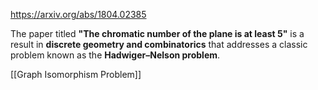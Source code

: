 https://arxiv.org/abs/1804.02385

The paper titled **"The chromatic number of the plane is at least 5"** is a result in **discrete geometry and combinatorics** that addresses a classic problem known as the **Hadwiger–Nelson problem**.

[[Graph Isomorphism Problem]]